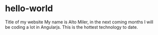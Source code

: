 # hello-world
Title of my website
My name is Alto Miler, in the next coming months I will be coding a lot in Angularjs. This is the hottest technology to date.
